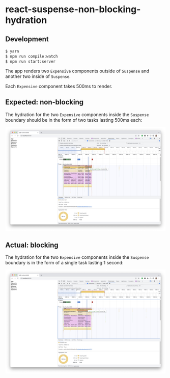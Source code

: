 # react-suspense-non-blocking-hydration

## Development

```console
$ yarn
$ npm run compile:watch
$ npm run start:server
```

The app renders two `Expensive` components outside of `Suspense` and another two inside of `Suspense`.

Each `Expensive` component takes 500ms to render.

## Expected: non-blocking

The hydration for the two `Expensive` components inside the `Suspense` boundary should be in the form of two tasks lasting 500ms each:

![](screenshots/non-blocking.jpg)

## Actual: blocking

The hydration for the two `Expensive` components inside the `Suspense` boundary is in the form of a single task lasting 1 second:

![](screenshots/blocking.jpg)
